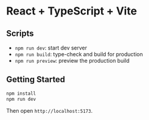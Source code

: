 # React + TypeScript + Vite

## Scripts

- `npm run dev`: start dev server
- `npm run build`: type-check and build for production
- `npm run preview`: preview the production build

## Getting Started

```bash
npm install
npm run dev
```

Then open `http://localhost:5173`.

